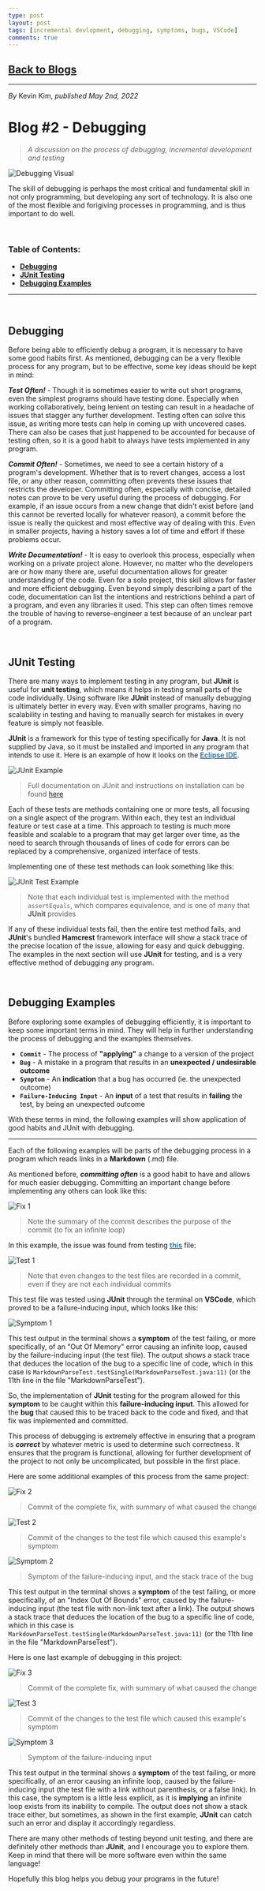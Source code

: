 ```yaml
---
type: post
layout: post
tags: [incremental devlopment, debugging, symptoms, bugs, VSCode]
comments: true
---
```


## [Back to Blogs](/blogs)

---
*By* Kevin Kim, *published May 2nd, 2022*
# Blog #2 - Debugging

> *A discussion on the process of debugging, incremental development and testing*

![Debugging Visual](/images/blog_images/blog_02/debugging.png)

The skill of debugging is perhaps the most critical and fundamental skill in not only programming, but developing any sort of technology. It is also one of the most flexible and forigiving processes in programming, and is thus important to do well. 

&nbsp;
### **Table of Contents:**
* **[Debugging](#debugging)**
* **[JUnit Testing](#junit-testing)**
* **[Debugging Examples](#debugging-examples)**

---
&nbsp;
## **Debugging**

Before being able to efficiently debug a program, it is necessary to have some good habits first. As mentioned, debugging can be a very flexible process for any program, but to be effective, some key ideas should be kept in mind:

***Test Often!*** - Though it is sometimes easier to write out short programs, even the simplest programs should have testing done. Especially when working collaboratively, being lenient on testing can result in a headache of issues that stagger any further development. Testing often can solve this issue, as writing more tests can help in coming up with uncovered cases. There can also be cases that just happened to be accounted for because of testing often, so it is a good habit to always have tests implemented in any program.

***Commit Often!*** - Sometimes, we need to see a certain history of a program's development. Whether that is to revert changes, access a lost file, or any other reason, committing often prevents these issues that restricts the developer. Committing often, especially with concise, detailed notes can prove to be very useful during the process of debugging. For example, if an issue occurs from a new change that didn't exist before (and this cannot be reverted locally for whatever reason), a commit before the issue is really the quickest and most effective way of dealing with this. Even in smaller projects, having a history saves a lot of time and effort if these problems occur.

***Write Documentation!*** - It is easy to overlook this process, especially when working on a private project alone. However, no matter who the developers are or how many there are, useful documentation allows for greater understanding of the code. Even for a solo project, this skill allows for faster and more efficient debugging. Even beyond simply describing a part of the code, documentation can list the intentions and restrictions behind a part of a program, and even any libraries it used. This step can often times remove the trouble of having to reverse-engineer a test because of an unclear part of a program.

&nbsp;
## **JUnit Testing**

There are many ways to implement testing in any program, but **JUnit** is useful for **unit testing**, which means it helps in testing small parts of the code individually. Using software like **JUnit** instead of manually debugging is ultimately better in every way. Even with smaller programs, having no scalability in testing and having to manually search for mistakes in every feature is simply not feasible.

**JUnit** is a framework for this type of testing specifically for **Java**. It is not supplied by Java, so it must be installed and imported in any program that intends to use it. Here is an example of how it looks on the [<span style="color:#367eba"><b>Eclipse IDE</b></span>](https://www.eclipse.org/).

![JUnit Example](/images/blog_images/blog_02/junit.png)
> Full documentation on JUnit and instructions on installation can be found [here](https://junit.org/junit4/faq.html#started_1)

Each of these tests are methods containing one or more tests, all focusing on a single aspect of the program. Within each, they test an individual feature or test case at a time. This approach to testing is much more feasible and scalable to a program that may get larger over time, as the need to search through thousands of lines of code for errors can be replaced by a comprehensive, organized interface of tests.

Implementing one of these test methods can look something like this:

![JUnit Test Example](/images/blog_images/blog_02/junit_test.png)
> Note that each individual test is implemented with the method `assertEquals`, which compares equivalence, and is one of many that **JUnit** provides

If any of these individual tests fail, then the entire test method fails, and **JUnit**'s bundled **Hamcrest** framework interface will show a stack trace of the precise location of the issue, allowing for easy and quick debugging. The examples in the next section will use **JUnit** for testing, and is a very effective method of debugging any program.  

&nbsp;
## **Debugging Examples**

Before exploring some examples of debugging efficiently, it is important to keep some important terms in mind. They will help in further understanding the process of debugging and the examples themselves.

- **`Commit`** - The process of **"applying"** a change to a version of the project
- **`Bug`** - A mistake in a program that results in an **unexpected / undesirable outcome**
- **`Symptom`** - An **indication** that a bug has occurred (ie. the unexpected outcome)
- **`Failure-Inducing Input`** - An **input** of a test that results in **failing** the test, by being an unexpected outcome

With these terms in mind, the following examples will show application of good habits and JUnit with debugging.

---

Each of the following examples will be parts of the debugging process in a program which reads links in a **Markdown** (.md) file. 

As mentioned before, ***committing often*** is a good habit to have and allows for much easier debugging. Committing an important change before implementing any others can look like this: 

![Fix 1](/images/blog_images/blog_02/fix1.png)
> Note the summary of the commit describes the purpose of the commit (to fix an infinite loop)

In this example, the issue was found from testing [<span style="color:#367eba"><b>this</b></span>](../data/blog_02/testFile1.md) file:

![Test 1](/images/blog_images/blog_02/test1.png)
> Note that even changes to the test files are recorded in a commit, even if they are not each individual commits

This test file was tested using **JUnit** through the terminal on **VSCode**, which proved to be a failure-inducing input, which looks like this:

![Symptom 1](/images/blog_images/blog_02/symptom1.png)

This test output in the terminal shows a **symptom** of the test failing, or more specifically, of an "Out Of Memory" error causing an infinite loop, caused by the failure-inducing input (the test file). The output shows a stack trace that deduces the location of the bug to a specific line of code, which in this case is `MarkdownParseTest.testSingle(MarkdownParseTest.java:11)` (or the 11th line in the file "MarkdownParseTest").

So, the implementation of **JUnit** testing for the program allowed for this **symptom** to be caught within this **failure-inducing input**. This allowed for the **bug** that caused this to be traced back to the code and fixed, and that fix was implemented and committed.

This process of debugging is extremely effective in ensuring that a program is ***correct*** by whatever metric is used to determine such correctness. It ensures that the program is functional, allowing for further development of the project to not only be uncomplicated, but possible in the first place.

Here are some additional examples of this process from the same project:

![Fix 2](/images/blog_images/blog_02/fix2.png)
> Commit of the complete fix, with summary of what caused the change

![Test 2](/images/blog_images/blog_02/test2.png)
> Commit of the changes to the test file which caused this example's symptom

![Symptom 2](/images/blog_images/blog_02/symptom2.png)
> Symptom of the failure-inducing input, and the stack trace of the bug

This test output in the terminal shows a **symptom** of the test failing, or more specifically, of an "Index Out Of Bounds" error, caused by the failure-inducing input (the test file with non-link text after a link). The output shows a stack trace that deduces the location of the bug to a specific line of code, which in this case is `MarkdownParseTest.testSingle(MarkdownParseTest.java:11)` (or the 11th line in the file "MarkdownParseTest").

Here is one last example of debugging in this project:

![Fix 3](/images/blog_images/blog_02/fix3.png)
> Commit of the complete fix, with summary of what caused the change

![Test 3](/images/blog_images/blog_02/test3.png)
> Commit of the changes to the test file which caused this example's symptom

![Symptom 3](/images/blog_images/blog_02/symptom3.png)
> Symptom of the failure-inducing input

This test output in the terminal shows a **symptom** of the test failing, or more specifically, of an error causing an infinite loop, caused by the failure-inducing input (the test file with a link without parenthesis, or a false link). In this case, the symptom is a little less explicit, as it is **implying** an infinite loop exists from its inability to compile. The output does not show a stack trace either, but sometimes, as shown in the first example, **JUnit** can catch such an error and display it accordingly regardless.

There are many other methods of testing beyond unit testing, and there are definitely other methods than **JUnit**, and I encourage you to explore them. Keep in mind that there will be more software even within the same language!

Hopefully this blog helps you debug your programs in the future!